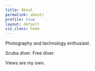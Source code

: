 ```yaml
---
title: About
permalink: about/
profile: true
layout: default
css_class: home
---
```


Photography and technology enthusiast.

Scuba diver. Free diver.

Views are my own.
